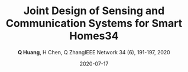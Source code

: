 ---
title: "Joint Design of Sensing and Communication Systems for Smart Homes34"
collection: publications
permalink: "/publication/2020-07-17"
excerpt: "With the recent advance of technologies, smart homes are no longer just the subjects of science fiction and are now becoming a reality. it is essential for a smart home to understand its residents and provide entertainment and healthcare services. Researchers have demonstrated the great potential of RF sensing in smart homes, including understanding the residents' gesture commands and monitoring the residents' health status unobtrusively. Although RF sensing has appealing properties, it brings congestion to wireless networks. To make the situation worse, there is an unprecedented amount of wireless traffic in smart homes. in this article, we investigate the joint design of sensing and communication systems to alleviate the strain on wireless resources. instead of designing sensing and communication systems as separate objectives, we tend to address them jointly. We discuss this issue from two directions. The …"
date: "2020-07-17"
venue: "IEEE Network 34 (6), 191-197, 2020"
paperurl: "https://huangqy7.github.io/Paper/NetworkMag-Zhang-rev1.pdf"
author: "<strong>Q Huang</strong>, H Chen, Q ZhangIEEE Network 34 (6), 191-197, 2020"
poster:
remark:
---